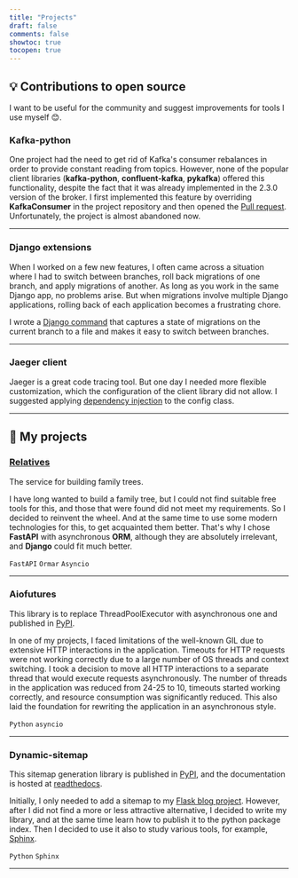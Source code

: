```yaml
---
title: "Projects"
draft: false
comments: false
showtoc: true
tocopen: true
---
```


## :bulb: Contributions to open source
I want to be useful for the community and suggest improvements for tools I use myself :blush:.
  
### Kafka-python 

One project had the need to get rid of Kafka's consumer rebalances in order to provide constant reading from topics. 
However, none of the popular client libraries (**kafka-python**, **confluent-kafka**, **pykafka**) offered this 
functionality, despite the fact that it was already implemented in the 2.3.0 version of the broker. I first implemented 
this feature by overriding **KafkaConsumer** in the project repository and then opened the 
[Pull request](https://github.com/dpkp/kafka-python/pull/2333). Unfortunately, the project is almost abandoned now.
  
***
  
### Django extensions 

When I worked on a few new features, I often came across a situation where I had to switch between branches, 
roll back migrations of one branch, and apply migrations of another. As long as you work in the same Django app, 
no problems arise. But when migrations involve multiple Django applications, rolling back of each application
becomes a frustrating chore. 
  
I wrote a [Django command](https://github.com/django-extensions/django-extensions/pull/1676) that captures 
a state of migrations on the current branch to a file and makes it easy to switch between branches.
***

### Jaeger client 
  
Jaeger is a great code tracing tool. But one day I needed more flexible customization, 
which the configuration of the client library did not allow. I suggested applying 
[dependency injection](https://github.com/jaegertracing/jaeger-client-python/issues/344) to the config class.
***

## :open_file_folder: My projects 

### [Relatives](https://relatives.tk)

The service for building family trees.
  
I have long wanted to build a family tree, but I could not find suitable free tools for this, and those that were 
found did not meet my requirements. So I decided to reinvent the wheel. And at the same time to use some 
modern technologies for this, to get acquainted them better. That's why I chose **FastAPI** with asynchronous **ORM**, 
although they are absolutely irrelevant, and **Django** could fit much better.  
  
`FastAPI` `Ormar` `Asyncio`
***

### Aiofutures

This library is to replace ThreadPoolExecutor with asynchronous one and published in [PyPI](https://pypi.org/project/aiofutures/).
  
In one of my projects, I faced limitations of the well-known GIL due to extensive HTTP interactions in the application. 
Timeouts for HTTP requests were not working correctly due to a large number of OS threads and context switching. 
I took a decision to move all HTTP interactions to a separate thread that would execute requests asynchronously. 
The number of threads in the application was reduced from 24-25 to 10, timeouts started working correctly, 
and resource consumption was significantly reduced. This also laid the foundation for rewriting the application 
in an asynchronous style. 
  
`Python` `asyncio`
***
  
### Dynamic-sitemap

This sitemap generation library is published in [PyPI](https://pypi.org/project/dynamic-sitemap/),
and the documentation is hosted at [readthedocs](https://dynamic-sitemap.readthedocs.io/en/latest/).
  
Initially, I only needed to add a sitemap to my [Flask blog project](#блог-на-flask). However, after I did not find 
a more or less attractive alternative, I decided to write my library, and at the same time learn how to publish it 
to the python package index. Then I decided to use it also to study various tools, for example, 
[Sphinx](https://www.sphinx-doc.org/en/master/).
  
`Python` `Sphinx`
***
